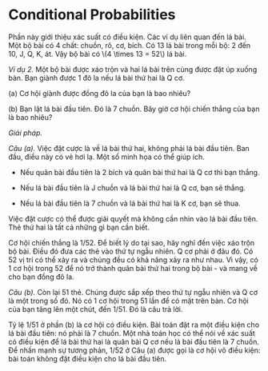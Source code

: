 # Conditional Probabilities

Phần này giới thiệu xác suất có điều kiện. Các ví dụ liên quan đến lá bài. Một bộ bài có 4 chất: chuồn, rô, cơ, bích. Có 13 lá bài trong mỗi bộ: 2 đến 10, J, Q, K, át. Vậy bộ bài có \\(4 \times 13 = 52\\) lá bài.

_Ví dụ 2._ Một bộ bài được xáo trộn và hai lá bài trên cùng được đặt úp xuống bàn. Bạn giành được 1 đô la nếu lá bài thứ hai là Q cơ.

(a) Cơ hội giành được đồng đô la của bạn là bao nhiêu?

(b) Bạn lật lá bài đầu tiên. Đó là 7 chuồn. Bây giờ cơ hội chiến thắng của bạn là bao nhiêu?

_Giải pháp._

_Câu (a)._ Việc đặt cược là về lá bài thứ hai, không phải lá bài đầu tiên. Ban đầu, điều này có vẻ hơi lạ. Một số minh họa có thể giúp ích.

- Nếu quân bài đầu tiên là 2 bích và quân bài thứ hai là Q cơ thì bạn thắng.

- Nếu lá bài đầu tiên là J chuồn và lá bài thứ hai là Q cơ, bạn sẽ thắng.

- Nếu lá bài đầu tiên là 7 chuồn và lá bài thứ hai là K cơ, bạn sẽ thua.

Việc đặt cược có thể được giải quyết mà không cần nhìn vào lá bài đầu tiên. Thẻ thứ hai là tất cả những gì bạn cần biết.

Cơ hội chiến thắng là 1/52. Để biết lý do tại sao, hãy nghĩ đến việc xáo trộn bộ bài. Điều đó đưa các thẻ vào thứ tự ngẫu nhiên. Q cơ phải ở đâu đó. Có 52 vị trí có thể xảy ra và chúng đều có khả năng xảy ra như nhau. Vì vậy, có 1 cơ hội trong 52 để nó trở thành quân bài thứ hai trong bộ bài - và mang về cho bạn đồng đô la.

_Câu (b)._ Còn lại 51 thẻ. Chúng được sắp xếp theo thứ tự ngẫu nhiên và Q cơ là một trong số đó. Nó có 1 cơ hội trong 51 lần để có mặt trên bàn. Cơ hội của bạn tăng lên một chút, đến 1/51. Đó là câu trả lời.

Tỷ lệ 1/51 ở phần (b) là cơ hội có điều kiện. Bài toán đặt ra một điều kiện cho lá bài đầu tiên: nó phải là 7 chuồn. Một nhà toán học có thể nói về xác suất có điều kiện để lá bài thứ hai là quân bài Q cơ nếu lá bài đầu tiên là 7 chuồn. Để nhấn mạnh sự tương phản, 1/52 ở Câu (a) được gọi là cơ hội vô điều kiện: bài toán không đặt điều kiện cho lá bài đầu tiên.
